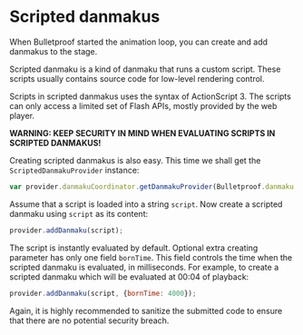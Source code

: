 # Scripted danmakus

When Bulletproof started the animation loop, you can create and add danmakus to the stage.

Scripted danmaku is a kind of danmaku that runs a custom script. These scripts usually contains source code for low-level rendering control.

Scripts in scripted danmakus uses the syntax of ActionScript 3. The scripts can only access a limited set of Flash APIs, mostly provided by the web player.

**WARNING: KEEP SECURITY IN MIND WHEN EVALUATING SCRIPTS IN SCRIPTED DANMAKUS!**

Creating scripted danmakus is also easy. This time we shall get the `ScriptedDanmakuProvider` instance:

```javascript
var provider.danmakuCoordinator.getDanmakuProvider(Bulletproof.danmaku.DanmakuKind.Scripted);
```

Assume that a script is loaded into a string `script`. Now create a scripted danmaku using `script` as its content:

```javascript
provider.addDanmaku(script);
```

The script is instantly evaluated by default. Optional extra creating parameter has only one field `bornTime`. This field controls the time when the scripted danmaku is evaluated, in milliseconds. For example, to create a scripted danmaku which will be evaluated at 00:04 of playback:

```javascript
provider.addDanmaku(script, {bornTime: 4000});
```

Again, it is highly recommended to sanitize the submitted code to ensure that there are no potential security breach.
